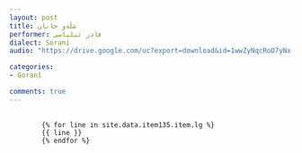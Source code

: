 ```yaml
---
layout: post
title: شڵه‌و خانان
performer: قادر ئیلیاسی
dialect: Sorani
audio: "https://drive.google.com/uc?export=download&id=1wwZyNqcRoO7yNx-tdL2pe3JaXpbxCR29"

categories:
- Goranî

comments: true
---
```


<div class="language-plaintext highlighter-rouge">
    <div class="highlight">
        <pre class="highlight">
            <code>
        {% for line in site.data.item135.item.lg %}
        {{ line }}
        {% endfor %}
            </code>
        </pre>
    </div>
</div>

